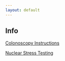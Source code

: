 ```yaml
---
layout: default
---
```


## Info

[Colonoscopy Instructions](https://docs.google.com/document/d/18-UzEL6t0ZCghwD52syqjlvmIz33XRTL_pwm2_sSdis/pub)

[Nuclear Stress Testing](https://docs.google.com/document/d/1Bm_KEwmOd7MEeSxjbjMb2s8ZbkgTtmfu9hAyBVNH97U/pub)

